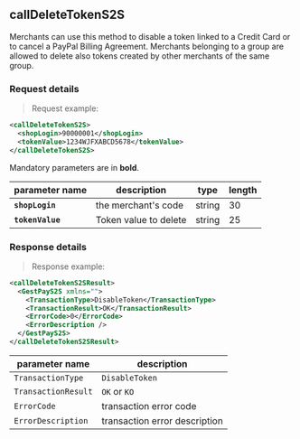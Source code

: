 ## callDeleteTokenS2S 

Merchants can use this method to disable a token linked to a Credit Card or to cancel a PayPal Billing Agreement. Merchants belonging to a group are allowed to delete also tokens created by other merchants of the same group.

### Request details 

> Request example: 

```xml
<callDeleteTokenS2S>
  <shopLogin>90000001</shopLogin>
  <tokenValue>1234WJFXABCD5678</tokenValue>
</callDeleteTokenS2S>
```

Mandatory parameters are in **bold**. 

| parameter name | description | type | length | 
| -------------- | ----------- | -----|--------| 
| **`shopLogin`** | the merchant's code | string | 30 |  
| **`tokenValue`** | Token value to delete | string | 25 

### Response details 

> Response example: 

```xml
<callDeleteTokenS2SResult>
  <GestPayS2S xmlns="">
    <TransactionType>DisableToken</TransactionType>
    <TransactionResult>OK</TransactionResult>
    <ErrorCode>0</ErrorCode>
    <ErrorDescription />
  </GestPayS2S>
</callDeleteTokenS2SResult>
```

| parameter name | description |  
| -------------- | ----------- |  
| `TransactionType` | `DisableToken`
| `TransactionResult` | `OK` or `KO`
| `ErrorCode` | transaction error code | 
| `ErrorDescription` | transaction error description